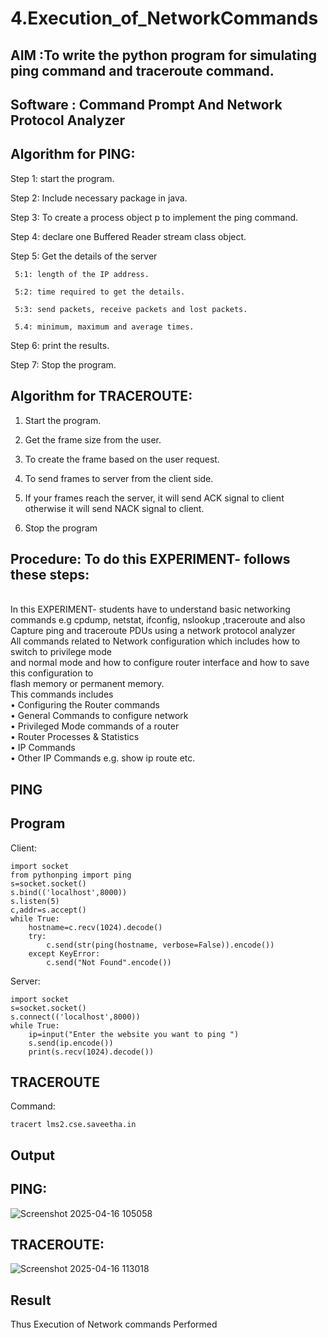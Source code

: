 # 4.Execution_of_NetworkCommands
## AIM :To write the python program for simulating ping command and traceroute command.
## Software : Command Prompt And Network Protocol Analyzer
## Algorithm for PING: 
Step 1: start the program. 

Step 2: Include necessary package in java. 

Step 3: To create a process object p to implement the ping command. 

Step 4: declare one Buffered Reader stream class object. 

Step 5: Get the details of the server 

     5:1: length of the IP address. 
     
     5:2: time required to get the details. 
     
     5:3: send packets, receive packets and lost packets.  
     
     5.4: minimum, maximum and average times. 
     
Step 6: print the results. 

Step 7: Stop the program.

## Algorithm for TRACEROUTE:
1. Start the program. 

2. Get the frame size from the user. 

3. To create the frame based on the user request. 

4. To send frames to server from the client side. 

5. If your frames reach the server, it will send ACK signal to client 
otherwise it will send NACK signal to client. 

6. Stop the program 

## Procedure: To do this EXPERIMENT- follows these steps:
<BR>
In this EXPERIMENT- students have to understand basic networking commands e.g cpdump, netstat, ifconfig, nslookup ,traceroute and also Capture ping and traceroute PDUs using a network protocol analyzer 
<BR>
All commands related to Network configuration which includes how to switch to privilege mode
<BR>
and normal mode and how to configure router interface and how to save this configuration to
<BR>
flash memory or permanent memory.
<BR>
This commands includes
<BR>
• Configuring the Router commands
<BR>
• General Commands to configure network
<BR>
• Privileged Mode commands of a router 
<BR>
• Router Processes & Statistics
<BR>
• IP Commands
<BR>
• Other IP Commands e.g. show ip route etc.
<BR>

## PING
## Program 
Client:
```
import socket 
from pythonping import ping 
s=socket.socket() 
s.bind(('localhost',8000)) 
s.listen(5) 
c,addr=s.accept() 
while True: 
    hostname=c.recv(1024).decode() 
    try: 
        c.send(str(ping(hostname, verbose=False)).encode()) 
    except KeyError: 
        c.send("Not Found".encode()) 
```
Server:
```
import socket 
s=socket.socket() 
s.connect(('localhost',8000)) 
while True: 
    ip=input("Enter the website you want to ping ") 
    s.send(ip.encode()) 
    print(s.recv(1024).decode()) 
```
## TRACEROUTE
Command: 
```
tracert lms2.cse.saveetha.in
```
## Output
## PING:
![Screenshot 2025-04-16 105058](https://github.com/user-attachments/assets/d84b7b4f-d233-4dff-8447-25388e175b50)

## TRACEROUTE:
![Screenshot 2025-04-16 113018](https://github.com/user-attachments/assets/32ccacfb-71e5-4dbe-9db9-4a732c1a83b8)

## Result
Thus Execution of Network commands Performed 
